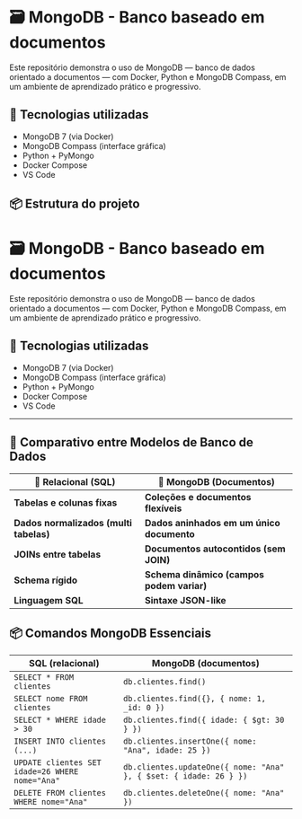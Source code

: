 

# 🗃️ MongoDB - Banco baseado em documentos

Este repositório demonstra o uso de MongoDB — banco de dados orientado a documentos — com Docker, Python e MongoDB Compass, em um ambiente de aprendizado prático e progressivo.

## 🚀 Tecnologias utilizadas

- MongoDB 7 (via Docker)
- MongoDB Compass (interface gráfica)
- Python + PyMongo
- Docker Compose
- VS Code

## 📦 Estrutura do projeto


# 🗃️ MongoDB - Banco baseado em documentos

Este repositório demonstra o uso de MongoDB — banco de dados orientado a documentos — com Docker, Python e MongoDB Compass, em um ambiente de aprendizado prático e progressivo.

## 🚀 Tecnologias utilizadas

- MongoDB 7 (via Docker)
- MongoDB Compass (interface gráfica)
- Python + PyMongo
- Docker Compose
- VS Code


---
## 🧠 Comparativo entre Modelos de Banco de Dados

| 💾 **Relacional (SQL)**               | 📄 **MongoDB (Documentos)**              |
|--------------------------------------|------------------------------------------|
| **Tabelas e colunas fixas**          | **Coleções e documentos flexíveis**      |
| **Dados normalizados (multi tabelas)** | **Dados aninhados em um único documento** |
| **JOINs entre tabelas**              | **Documentos autocontidos (sem JOIN)**   |
| **Schema rígido**                    | **Schema dinâmico (campos podem variar)**|
| **Linguagem SQL**                    | **Sintaxe JSON-like**                    |


## 📦 Comandos MongoDB Essenciais

| SQL (relacional)            | MongoDB (documentos)                           |
|-----------------------------|-------------------------------------------------|
| `SELECT * FROM clientes`    | `db.clientes.find()`                           |
| `SELECT nome FROM clientes` | `db.clientes.find({}, { nome: 1, _id: 0 })`     |
| `SELECT * WHERE idade > 30` | `db.clientes.find({ idade: { $gt: 30 } })`     |
| `INSERT INTO clientes (...)`| `db.clientes.insertOne({ nome: "Ana", idade: 25 })` |
| `UPDATE clientes SET idade=26 WHERE nome="Ana"` | `db.clientes.updateOne({ nome: "Ana" }, { $set: { idade: 26 } })` |
| `DELETE FROM clientes WHERE nome="Ana"` | `db.clientes.deleteOne({ nome: "Ana" })` |